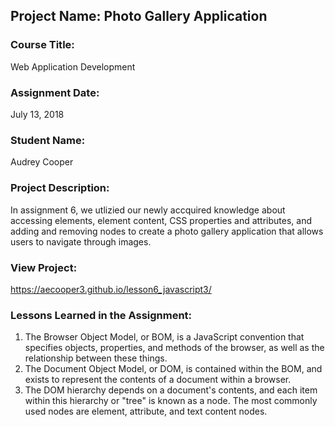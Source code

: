 ## Project Name:  Photo Gallery Application

### Course Title:
Web Application Development

### Assignment Date:  
July 13, 2018

### Student Name:  
Audrey Cooper

### Project Description:
In assignment 6, we utlizied our newly accquired knowledge about accessing elements, 
element content, CSS properties and attributes, and adding and removing nodes to create
a photo gallery application that allows users to navigate through images.

### View Project:
https://aecooper3.github.io/lesson6_javascript3/

### Lessons Learned in the Assignment:
1. The Browser Object Model, or BOM, is a JavaScript convention that specifies objects,
properties, and methods of the browser, as well as the relationship between these things.
2. The Document Object Model, or DOM, is contained within the BOM, and exists to represent
the contents of a document within a browser.
3. The DOM hierarchy depends on a document's contents, and each item within this hierarchy
or "tree" is known as a node. The most commonly used nodes are element, attribute, 
and text content nodes.
